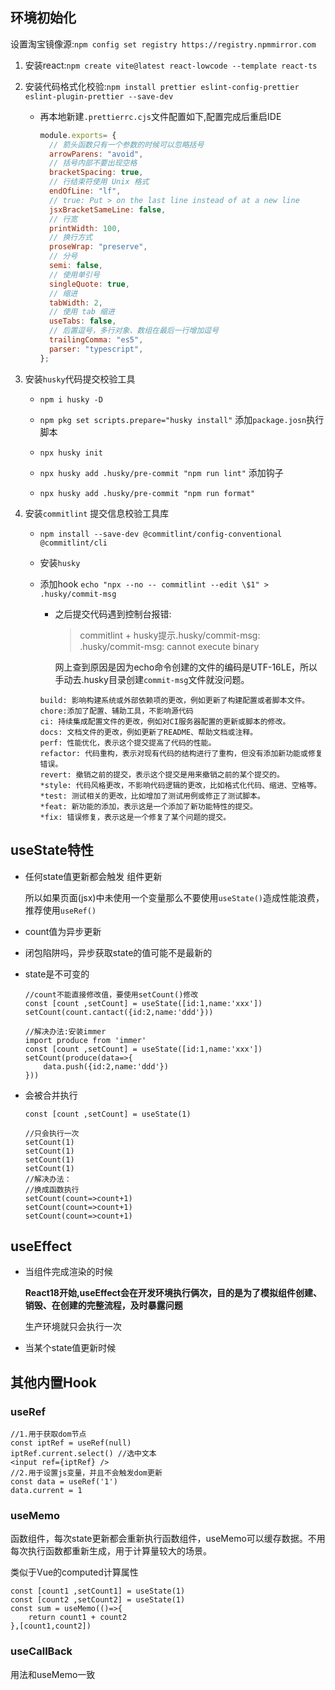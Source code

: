 ## 环境初始化

设置淘宝镜像源:`npm config set registry https://registry.npmmirror.com`

1. 安装react:`npm create vite@latest react-lowcode --template react-ts`

2. 安装代码格式化校验:`npm install prettier eslint-config-prettier eslint-plugin-prettier --save-dev`

   * 再本地新建`.prettierrc.cjs`文件配置如下,配置完成后重启IDE

     ```js
     module.exports= {
       // 箭头函数只有一个参数的时候可以忽略括号
       arrowParens: "avoid",
       // 括号内部不要出现空格
       bracketSpacing: true,
       // 行结束符使用 Unix 格式
       endOfLine: "lf",
       // true: Put > on the last line instead of at a new line
       jsxBracketSameLine: false,
       // 行宽
       printWidth: 100,
       // 换行方式
       proseWrap: "preserve",
       // 分号
       semi: false,
       // 使用单引号
       singleQuote: true,
       // 缩进
       tabWidth: 2,
       // 使用 tab 缩进
       useTabs: false,
       // 后置逗号，多行对象、数组在最后一行增加逗号
       trailingComma: "es5",
       parser: "typescript",
     };
     
     ```

     

3. 安装`husky`代码提交校验工具

   * `npm i husky -D`

   * `npm pkg set scripts.prepare="husky install"` 添加`package.josn`执行脚本
   * `npx husky init`
   * `npx husky add .husky/pre-commit "npm run lint"` 添加钩子
   * `npx husky add .husky/pre-commit "npm run format"`

4. 安装`commitlint` 提交信息校验工具库

   * `npm install --save-dev @commitlint/config-conventional @commitlint/cli`

   * 安装`husky` 

   * 添加hook  `echo "npx --no -- commitlint --edit \$1" > .husky/commit-msg`

     * 之后提交代码遇到控制台报错:

       > commitlint + husky提示.husky/commit-msg: .husky/commit-msg: cannot execute binary

       网上查到原因是因为echo命令创建的文件的编码是UTF-16LE，所以手动去.husky目录创建`commit-msg`文件就没问题。

     ```
     build: 影响构建系统或外部依赖项的更改，例如更新了构建配置或者脚本文件。
     chore:添加了配置、辅助工具，不影响源代码 
     ci: 持续集成配置文件的更改，例如对CI服务器配置的更新或脚本的修改。
     docs: 文档文件的更改，例如更新了README、帮助文档或注释。
     perf: 性能优化，表示这个提交提高了代码的性能。
     refactor: 代码重构，表示对现有代码的结构进行了重构，但没有添加新功能或修复错误。
     revert: 撤销之前的提交，表示这个提交是用来撤销之前的某个提交的。
     *style: 代码风格更改，不影响代码逻辑的更改，比如格式化代码、缩进、空格等。
     *test: 测试相关的更改，比如增加了测试用例或修正了测试脚本。
     *feat: 新功能的添加，表示这是一个添加了新功能特性的提交。
     *fix: 错误修复，表示这是一个修复了某个问题的提交。
     ```

## useState特性	

- 任何state值更新都会触发 组件更新

  所以如果页面(jsx)中未使用一个变量那么不要使用`useState()`造成性能浪费，推荐使用`useRef()`

- count值为异步更新

- 闭包陷阱吗，异步获取state的值可能不是最新的 

- state是不可变的

  ```react
  //count不能直接修改值，要使用setCount()修改
  const [count ,setCount] = useState([id:1,name:'xxx'])	
  setCount(count.cantact({id:2,name:'ddd'}))
  
  //解决办法:安装immer
  import produce from 'immer'
  const [count ,setCount] = useState([id:1,name:'xxx'])
  setCount(produce(data=>{
      data.push({id:2,name:'ddd'})
  }))
  
  ```

- 会被合并执行

  ```react
  const [count ,setCount] = useState(1)	
  
  //只会执行一次
  setCount(1)
  setCount(1)
  setCount(1)
  setCount(1)
  //解决办法：
  //换成函数执行
  setCount(count=>count+1)
  setCount(count=>count+1)
  setCount(count=>count+1)
  
  ```

## useEffect

- 当组件完成渲染的时候

  **React18开始,useEffect会在开发环境执行俩次，目的是为了模拟组件创建、销毁、在创建的完整流程，及时暴露问题**

  生产环境就只会执行一次

- 当某个state值更新时候

## 其他内置Hook

### useRef

```react
//1.用于获取dom节点
const iptRef = useRef(null)
iptRef.current.select() //选中文本
<input ref={iptRef} />
//2.用于设置js变量，并且不会触发dom更新
const data = useRef('1')
data.current = 1

```

### useMemo

函数组件，每次state更新都会重新执行函数组件，useMemo可以缓存数据。不用每次执行函数都重新生成，用于计算量较大的场景。

类似于Vue的computed计算属性

```react
const [count1 ,setCount1] = useState(1)	
const [count2 ,setCount2] = useState(1)	
const sum = useMemo(()=>{
    return count1 + count2
},[count1,count2])
```

### useCallBack

用法和useMemo一致

 



